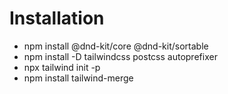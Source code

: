 # Installation 

- npm install @dnd-kit/core @dnd-kit/sortable
- npm install -D tailwindcss postcss autoprefixer
- npx tailwind init -p
- npm install tailwind-merge
